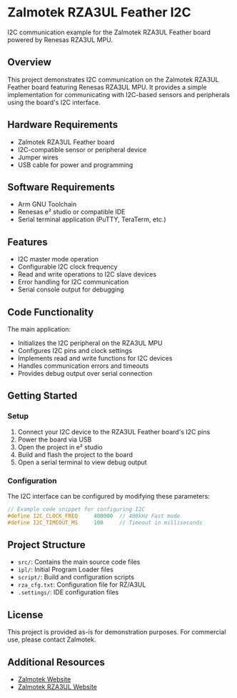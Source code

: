 # Zalmotek RZA3UL Feather I2C

I2C communication example for the Zalmotek RZA3UL Feather board powered by Renesas RZA3UL MPU.

## Overview

This project demonstrates I2C communication on the Zalmotek RZA3UL Feather board featuring Renesas RZA3UL MPU. It provides a simple implementation for communicating with I2C-based sensors and peripherals using the board's I2C interface.

## Hardware Requirements

- Zalmotek RZA3UL Feather board
- I2C-compatible sensor or peripheral device
- Jumper wires
- USB cable for power and programming

## Software Requirements

- Arm GNU Toolchain
- Renesas e² studio or compatible IDE
- Serial terminal application (PuTTY, TeraTerm, etc.)

## Features

- I2C master mode operation
- Configurable I2C clock frequency
- Read and write operations to I2C slave devices
- Error handling for I2C communication
- Serial console output for debugging

## Code Functionality

The main application:
- Initializes the I2C peripheral on the RZA3UL MPU
- Configures I2C pins and clock settings
- Implements read and write functions for I2C devices
- Handles communication errors and timeouts
- Provides debug output over serial connection

## Getting Started

### Setup

1. Connect your I2C device to the RZA3UL Feather board's I2C pins
2. Power the board via USB
3. Open the project in e² studio
4. Build and flash the project to the board
5. Open a serial terminal to view debug output

### Configuration

The I2C interface can be configured by modifying these parameters:

```c
// Example code snippet for configuring I2C
#define I2C_CLOCK_FREQ     400000  // 400kHz Fast mode
#define I2C_TIMEOUT_MS     100     // Timeout in milliseconds
```

## Project Structure

- `src/`: Contains the main source code files
- `ipl/`: Initial Program Loader files
- `script/`: Build and configuration scripts
- `rza_cfg.txt`: Configuration file for RZ/A3UL
- `.settings/`: IDE configuration files

## License

This project is provided as-is for demonstration purposes. For commercial use, please contact Zalmotek.

## Additional Resources

- [Zalmotek Website](https://zalmotek.com)
- [Zalmotek RZA3UL Website](https://zalmotek.com/products/RZA3UL-Feather-SoM/) 